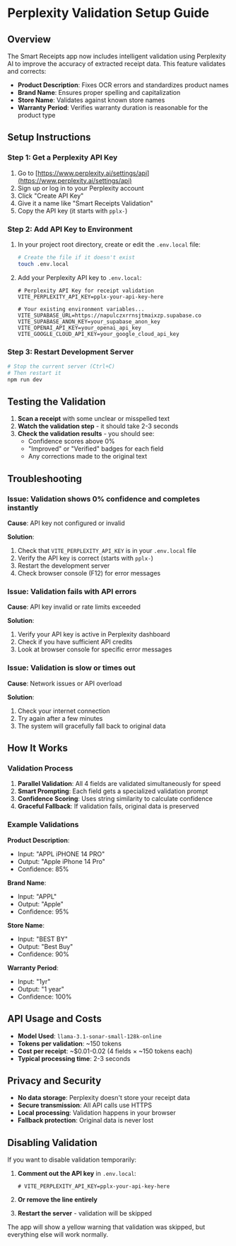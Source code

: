 # Perplexity Validation Setup Guide

## Overview

The Smart Receipts app now includes intelligent validation using Perplexity AI to improve the accuracy of extracted receipt data. This feature validates and corrects:

- **Product Description**: Fixes OCR errors and standardizes product names
- **Brand Name**: Ensures proper spelling and capitalization
- **Store Name**: Validates against known store names
- **Warranty Period**: Verifies warranty duration is reasonable for the product type

## Setup Instructions

### Step 1: Get a Perplexity API Key

1. Go to [https://www.perplexity.ai/settings/api](https://www.perplexity.ai/settings/api)
2. Sign up or log in to your Perplexity account
3. Click "Create API Key"
4. Give it a name like "Smart Receipts Validation"
5. Copy the API key (it starts with `pplx-`)

### Step 2: Add API Key to Environment

1. In your project root directory, create or edit the `.env.local` file:
   ```bash
   # Create the file if it doesn't exist
   touch .env.local
   ```

2. Add your Perplexity API key to `.env.local`:
   ```env
   # Perplexity API Key for receipt validation
   VITE_PERPLEXITY_API_KEY=pplx-your-api-key-here
   
   # Your existing environment variables...
   VITE_SUPABASE_URL=https://napulczxrrnsjtmaixzp.supabase.co
   VITE_SUPABASE_ANON_KEY=your_supabase_anon_key
   VITE_OPENAI_API_KEY=your_openai_api_key
   VITE_GOOGLE_CLOUD_API_KEY=your_google_cloud_api_key
   ```

### Step 3: Restart Development Server

```bash
# Stop the current server (Ctrl+C)
# Then restart it
npm run dev
```

## Testing the Validation

1. **Scan a receipt** with some unclear or misspelled text
2. **Watch the validation step** - it should take 2-3 seconds
3. **Check the validation results** - you should see:
   - Confidence scores above 0%
   - "Improved" or "Verified" badges for each field
   - Any corrections made to the original text

## Troubleshooting

### Issue: Validation shows 0% confidence and completes instantly

**Cause**: API key not configured or invalid

**Solution**:
1. Check that `VITE_PERPLEXITY_API_KEY` is in your `.env.local` file
2. Verify the API key is correct (starts with `pplx-`)
3. Restart the development server
4. Check browser console (F12) for error messages

### Issue: Validation fails with API errors

**Cause**: API key invalid or rate limits exceeded

**Solution**:
1. Verify your API key is active in Perplexity dashboard
2. Check if you have sufficient API credits
3. Look at browser console for specific error messages

### Issue: Validation is slow or times out

**Cause**: Network issues or API overload

**Solution**:
1. Check your internet connection
2. Try again after a few minutes
3. The system will gracefully fall back to original data

## How It Works

### Validation Process

1. **Parallel Validation**: All 4 fields are validated simultaneously for speed
2. **Smart Prompting**: Each field gets a specialized validation prompt
3. **Confidence Scoring**: Uses string similarity to calculate confidence
4. **Graceful Fallback**: If validation fails, original data is preserved

### Example Validations

**Product Description**:
- Input: "APPL iPHONE 14 PRO"
- Output: "Apple iPhone 14 Pro"
- Confidence: 85%

**Brand Name**:
- Input: "APPL"
- Output: "Apple"
- Confidence: 95%

**Store Name**:
- Input: "BEST BY"
- Output: "Best Buy"
- Confidence: 90%

**Warranty Period**:
- Input: "1yr"
- Output: "1 year"
- Confidence: 100%

## API Usage and Costs

- **Model Used**: `llama-3.1-sonar-small-128k-online`
- **Tokens per validation**: ~150 tokens
- **Cost per receipt**: ~$0.01-0.02 (4 fields × ~150 tokens each)
- **Typical processing time**: 2-3 seconds

## Privacy and Security

- **No data storage**: Perplexity doesn't store your receipt data
- **Secure transmission**: All API calls use HTTPS
- **Local processing**: Validation happens in your browser
- **Fallback protection**: Original data is never lost

## Disabling Validation

If you want to disable validation temporarily:

1. **Comment out the API key** in `.env.local`:
   ```env
   # VITE_PERPLEXITY_API_KEY=pplx-your-api-key-here
   ```

2. **Or remove the line entirely**

3. **Restart the server** - validation will be skipped

The app will show a yellow warning that validation was skipped, but everything else will work normally. 